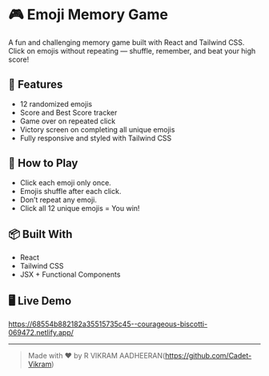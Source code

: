 # 🎮 Emoji Memory Game

A fun and challenging memory game built with React and Tailwind CSS. Click on emojis without repeating — shuffle, remember, and beat your high score!

## 🚀 Features

- 12 randomized emojis
- Score and Best Score tracker
- Game over on repeated click
- Victory screen on completing all unique emojis
- Fully responsive and styled with Tailwind CSS

## 🧠 How to Play

- Click each emoji only once.
- Emojis shuffle after each click.
- Don’t repeat any emoji.
- Click all 12 unique emojis = You win!

## 📦 Built With

- React
- Tailwind CSS
- JSX + Functional Components

## 🖥️ Live Demo

https://68554b882182a35515735c45--courageous-biscotti-069472.netlify.app/



---

> Made with ❤️ by R VIKRAM AADHEERAN(https://github.com/Cadet-Vikram)
